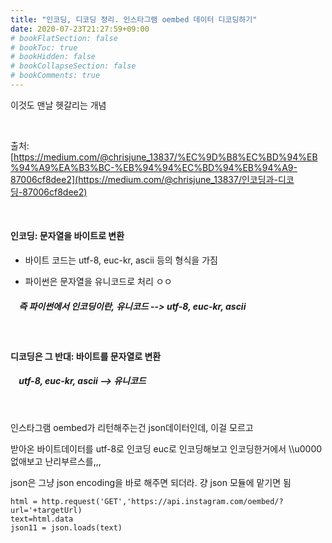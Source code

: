 ```yaml
---
title: "인코딩, 디코딩 정리. 인스타그램 oembed 데이터 디코딩하기"
date: 2020-07-23T21:27:59+09:00
# bookFlatSection: false
# bookToc: true
# bookHidden: false
# bookCollapseSection: false
# bookComments: true
---
```


이것도 맨날 헷갈리는 개념

<br/>

출처: [https://medium.com/@chrisjune_13837/%EC%9D%B8%EC%BD%94%EB%94%A9%EA%B3%BC-%EB%94%94%EC%BD%94%EB%94%A9-87006cf8dee2](https://medium.com/@chrisjune_13837/인코딩과-디코딩-87006cf8dee2)

 <br/>

#### 인코딩: **문자열**을 **바이트**로 변환

* 바이트 코드는 utf-8, euc-kr, ascii 등의 형식을 가짐

* 파이썬은 문자열을 유니코드로 처리 ㅇㅇ

##### &nbsp;&nbsp;&nbsp; 즉 파이썬에서 인코딩이란, 유니코드 --> utf-8, euc-kr, ascii 

<br/>

#### 디코딩은 그 반대: **바이트**를 **문자열**로 변환

##### &nbsp;&nbsp;&nbsp;&nbsp;utf-8, euc-kr, ascii --> 유니코드

<br/> 

인스타그램 oembed가 리턴해주는건 json데이터인데, 이걸 모르고

받아온 바이트데이터를 utf-8로 인코딩 euc로 인코딩해보고 인코딩한거에서 \\\u0000 없애보고 난리부르스를,,,

json은 그냥 json encoding을 바로 해주면 되더라. 걍 json 모듈에 맡기면 됨

```
html = http.request('GET','https://api.instagram.com/oembed/?url='+targetUrl)
text=html.data
json11 = json.loads(text)
```

